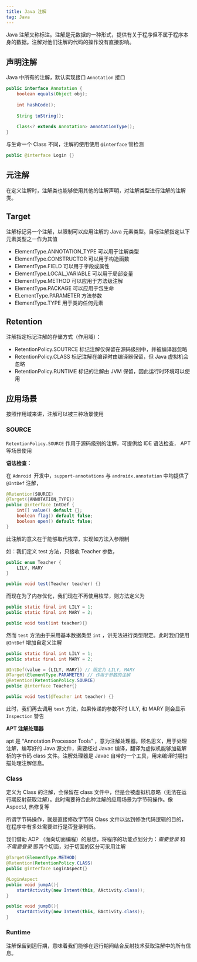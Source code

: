 ```yaml
---
title: Java 注解
tag: Java
---
```


Java 注解又称标注。注解是元数据的一种形式，提供有关于程序但不属于程序本身的数据。注解对他们注解的代码的操作没有直接影响。

## 声明注解

Java 中所有的注解，默认实现接口 `Annotation` 接口

```java
public interface Annotation {
    boolean equals(Object obj);
    
    int hashCode();
    
    String toString();
    
    Class<? extends Annotation> annotationType();
}
```

与生命一个  Class 不同，注解的使用使用 `@interface` 管检测

```java
public @interface Login {}
```

## 元注解

在定义注解时，注解类也能够使用其他的注解声明，对注解类型进行注解的注解类。

## Target

注解标记另一个注解，以限制可以应用注解的 Java 元素类型。目标注解指定以下元素类型之一作为其值

* ElementType.ANNOTATION_TYPE 可以用于注解类型
* ElementType.CONSTRUCTOR 可以用于构造函数
* ElementType.FIELD 可以用于字段或属性
* ElementType.LOCAL_VARIABLE 可以用于局部变量
* ElementType.METHOD 可以应用于方法级注解
* ElementType.PACKAGE 可以应用于包生命
* ELementType.PARAMETER 方法参数
* ElementType.TYPE 用于类的任何元素

## Retention

注解指定标记注解的存储方式（作用域）：

* RetentionPolicy.SOUTRCE 标记注解仅保留在源码级别中，并被编译器忽略
* RetentionPolicy.CLASS 标记注解在编译时由编译器保留，但 Java 虚拟机会忽略
* RetentionPolicy.RUNTIME 标记的注解由 JVM 保留，因此运行时环境可以使用



## 应用场景

按照作用域来讲，注解可以被三种场景使用

### SOURCE

`RetentionPolicy.SOURCE` 作用于源码级别的注解，可提供给 IDE 语法检查， APT 等场景使用

**语法检查：**

在 `Adnroid `开发中，`support-annotations` 与 `androidx.annotation` 中均提供了 `@IntDef` 注解，

```java
@Retention(SOURCE)
@Target({ANNOTATION_TYPE}) 
public @interface IntDef {
    int[] value() default {};
    boolean flag() default false;
    boolean open() default false;
}
```

此注解的意义在于能够取代枚举，实现如方法入参限制

如：我们定义 test 方法，只接收 Teacher 参数，

```java
public enum Teacher {
    LILY, MARY
}

public void test(Teacher teacher) {}
```

而现在为了内存优化，我们现在不再使用枚举，则方法定义为

```java
public static final int LILY = 1;
public static final int MARY = 2;

public void test(int teacher){}
```

然而 `test` 方法由于采用基本数据类型 `int` ，讲无法进行类型限定。此时我们使用 `@IntDef` 增加自定义注解

```java
public static final int LILY = 1;
public static final int MARY = 2;

@IntDef(value = {LILY, MARY}) // 限定为 LILY, MARY
@Target(ElementType.PARAMETER) // 作用于参数的注解
@Retention(RetentionPolicy.SOURCE) 
public @interface Teacher{}

public void test(@Teacher int teacher) {}
```

此时，我们再去调用 `test` 方法，如果传递的参数不时 LILY, 和  MARY 则会显示 `Inspection` 警告

**APT 注解处理器**

apt 是 “Annotation Processor Tools” ，意为注解处理器。顾名思义，用于处理注解，编写好的 Java 源文件，需要经过 Javac 编译，翻译为虚拟机能够加载解析的字节码 class 文件。注解处理器是 Javac 自带的一个工具，用来编译时期扫描处理注解信息。



### Class

定义为 Class 的注解，会保留在 class 文件中，但是会被虚拟机忽略（无法在运行期反射获取注解）。此时需要符合此种注解的应用场景为字节码操作。像 AspectJ, 热修复等

所谓字节码操作，就是直接修改字节码 Class 文件以达到修改代码逻辑的目的，在程序中有多处需要进行是否登录判断。

我们借助 AOP （面向切面编程）的思想，将程序的功能点划分为：*需要登录* 和 *不需要登录* 即两个切面，对于切面的区分可采用注解

```java
@Target(ElementType.METHOD)
@Retention(RetentionPolicy.CLASS)
public @interface LoginAspect{}

@LoginAspect
public void jumpA(){
    startActivity(new Intent(this, AActivity.class));
}

public void jumpB(){
    startActivity(new Intent(this, BActivity.class));
}
```

### Runtime

注解保留到运行期，意味着我们能够在运行期间结合反射技术获取注解中的所有信息。